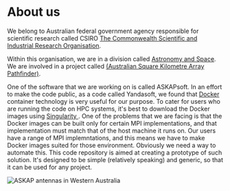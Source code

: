# About us
We belong to Australian federal government agency responsible for scientific research called CSIRO [The Commonwealth Scientific and Industrial Research Organisation](https://www.csiro.au/).

Within this organisation, we are in a division called [Astronomy and Space](https://www.csiro.au/en/Research/Astronomy). We are involved in a project called [(Australian Square Kilometre Array Pathfinder)](https://www.csiro.au/en/Research/Facilities/ATNF/ASKAP?ref=/CSIRO/Website/Research/Astronomy/ASKAP-and-the-Square-Kilometre-Array/ASKAP). 

One of the software that we are working on is called ASKAPsoft. In an effort to make the code public, as a code called Yandasoft, we found that [Docker](https://www.docker.com/) container technology is very useful for our purpose. To cater for users who are running the code on HPC systems, it's best to download the Docker images using [Singularity ](https://sylabs.io/). One of the problems that we are facing is that the Docker images can be built only for certain MPI implementations, and that implementation must match that of the host machine it runs on. Our users have a range of MPI implemntations, and this means we have to make Docker images suited for those environment. Obviously we need a way to automate this. This code repository is aimed at creating a prototype of such solution. It's designed to be simple (relatively speaking) and generic, so that it can be used for any project.

![ASKAP antennas in Western Australia](ASKAP-night-6932-ACherney.jpg)